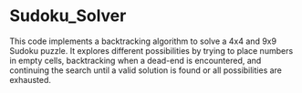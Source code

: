 # Sudoku_Solver
This code implements a backtracking algorithm to solve a 4x4 and 9x9 Sudoku puzzle. It explores different possibilities by trying to place numbers in empty cells, backtracking when a dead-end is encountered, and continuing the search until a valid solution is found or all possibilities are exhausted.
